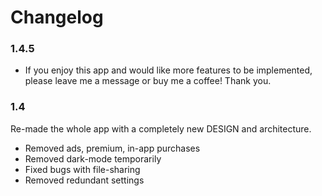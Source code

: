 # Changelog

### 1.4.5
- If you enjoy this app and would like more features to be implemented, please leave me a message or buy me a coffee! Thank you.

### 1.4
Re-made the whole app with a completely new DESIGN and architecture.
- Removed ads, premium, in-app purchases
- Removed dark-mode temporarily
- Fixed bugs with file-sharing
- Removed redundant settings